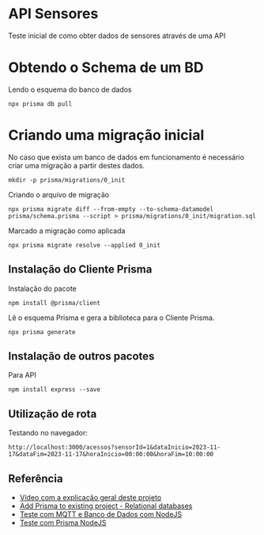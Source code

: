 # API Sensores

Teste inicial de como obter dados de sensores através de uma API

# Obtendo o Schema de um BD

Lendo o esquema do banco de dados

```
npx prisma db pull
```

# Criando uma migração inicial

No caso que exista um banco de dados em funcionamento é necessário criar uma migração a partir destes dados.

```
mkdir -p prisma/migrations/0_init
```

Criando o arquivo de migração

```
npx prisma migrate diff --from-empty --to-schema-datamodel prisma/schema.prisma --script > prisma/migrations/0_init/migration.sql
```

Marcado a migração como aplicada

```
npx prisma migrate resolve --applied 0_init
```

## Instalação do Cliente Prisma

Instalação do pacote

```
npm install @prisma/client
```

Lê o esquema Prisma e gera a biblioteca para o Cliente Prisma.

```
npx prisma generate
```

## Instalação de outros pacotes

Para API

```
npm install express --save
```

## Utilização de rota

Testando no navegador:

```
http://localhost:3000/acessos?sensorId=1&dataInicio=2023-11-17&dataFim=2023-11-17&horaInicio=00:00:00&horaFim=10:00:00
```

## Referência

- [Vídeo com a explicação geral deste projeto](https://youtu.be/6SIyYjv1eyo)
- [Add Prisma to existing project - Relational databases](https://www.prisma.io/docs/getting-started/setup-prisma/add-to-existing-project/relational-databases-node-postgresql)
- [Teste com MQTT e Banco de Dados com NodeJS](https://github.com/orivaldosantana/teste_mqtt_nodejs_bd)
- [Teste com Prisma NodeJS](https://github.com/orivaldosantana/teste_prisma_nodejs)
